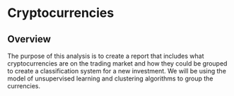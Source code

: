# Cryptocurrencies

## Overview

The purpose of this analysis is to create a report that includes what cryptocurrencies are on the trading market and how they could be grouped to create a classification system for a new investment. We will be using the model of unsupervised learning and clustering algorithms to group the currencies.
